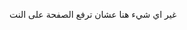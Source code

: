 غير اي شيء هنا عشان ترفع الصفحة على النت 
<!--stackedit_data:
eyJoaXN0b3J5IjpbLTUzNDU2MjQ2NCwyNzQzOTE0MzAsLTUzND
U2MjQ2NCwyNzQzOTE0MzAsLTUzNDU2MjQ2NCwtNTEzMDk3OTM2
LC02MzYxOTYzMDRdfQ==
-->